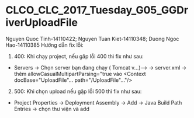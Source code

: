 # CLCO_CLC_2017_Tuesday_G05_GGDriverUploadFile
Nguyen Quoc Tinh-14110422; Nguyen Tuan Kiet-14110348; Duong Ngoc Hao-14110385
Hướng dẫn fix lỗi:
1. 400:
Khi chạy project, nếu găp lỗi 400 thì fix như sau:
 - Servers -> Chọn server bạn đang chạy ( Tomcat v...)-->
    -> server.xml -> thêm allowCasualMultipartParsing="true vào <Context docBase="UploadFile"... path="/UploadFile"..."/>
2. 500:
Khi chọn upload nếu gặp lỗi 500 thì fix như sau:
  - Project Properties -> Deployment Assembly -> Add -> Java Build Path Entries -> chọn thư viện và add

